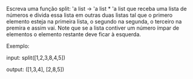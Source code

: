 Escreva uma função split: 'a list -> 'a list * 'a list que receba uma lista de números e divida essa lista em outras duas listas tal que o primero elemento esteja na primeira lista, o segundo na segunda, o terceiro na premira e assim vai. Note que se a lista contiver um número ı́mpar de elementos o elemento restante deve ficar à esquerda.

Exemplo:

input: split([1,2,3,8,4,5])

output: ([1,3,4], [2,8,5])
